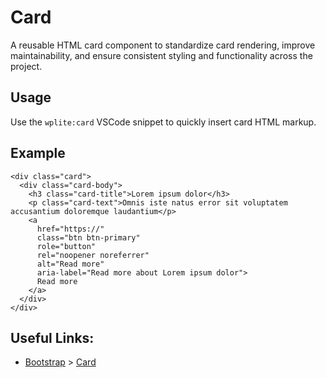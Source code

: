 # Card

A reusable HTML card component to standardize card rendering, improve maintainability, and ensure consistent styling and functionality across the project.

## Usage

Use the `wplite:card` VSCode snippet to quickly insert card HTML markup.

## Example

```phtml
<div class="card">
  <div class="card-body">
    <h3 class="card-title">Lorem ipsum dolor</h3>
    <p class="card-text">Omnis iste natus error sit voluptatem accusantium doloremque laudantium</p>
    <a
      href="https://"
      class="btn btn-primary"
      role="button"
      rel="noopener noreferrer"
      alt="Read more"
      aria-label="Read more about Lorem ipsum dolor">
      Read more
    </a>
  </div>
</div>
```

## Useful Links:

- [Bootstrap](https://getbootstrap.com/) > [Card](https://getbootstrap.com/docs/5.3/components/card/)
